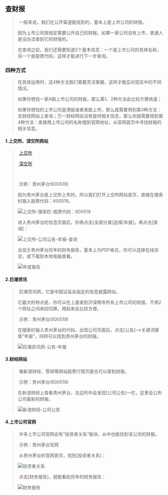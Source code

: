## 查财报

>   ​		一般来说，我们在公开渠道能找到的，基本上是上市公司的财报。
>
>   ​		因为上市公司按规定需要公开自己的财报。如果一家公司没有上市，普通人是没办法查到它的财报的。
>
>   ​		在查询之前，我们还需要知道2个基本信息：一个是上市公司的具体名称，另一个是股票代码，这样才能进行下一步查询。

### 四种方式

>   ​		在具体运用时，这4种方法我们需要灵活掌握，这样才能应对现实中的不同情况。
>
>   ​		如果你想找一家A股上市公司的财报，那么第1、2种方法会比较方便快速；
>
>   ​		如果你想找的上市公司是港股或者美股上市，那么就需要用到第3种方法：去财经网站上查询；万一财经网站没有提供相关信息，那么你就需要用到第4种方法：直接用上市公司的名称搜到官网地址，从官网首页中寻找财报的相关信息。

#### 1.上交所、深交所网站

>   ​		[上交所](http://www.sse.com.cn/)
>
>   ​		[深交所](http://www.szse.cn/) 
>
>   ​	
>
>   ​		示例：贵州茅台(600519)
>
>   ​		因为贵州茅台是上交所上市的，所以我们打开上交所网站首页，直接在搜索栏输入股票代码：600519。
>
>   ![上交所-搜索栏-股票代码：600519](https://i.loli.net/2020/11/28/PUJ1kgo76av8isA.png)
>
>   ​		进入贵州茅台的信息页面后，你再点击[全部分类]选择[年报]，再点击[查询]：
>
>   ![上交所-公司公告-年报-查询](https://i.loli.net/2020/11/28/umQcioO16vksEVD.png)
>
>   ​		会显示贵州茅台历年的财务报告，基本上为PDF格式，你可以选择在线浏览，或下载到本地电脑查看。
>
>   ![年度报告](https://i.loli.net/2020/11/28/izZdySVXGrl4Yfg.png)

#### 2.巨潮资讯

>   ​		巨潮资讯网，它是中国证监会指定的信息披露网站。
>
>   ​		它最大的特点是，你可以在上面查到沪深两市所有上市公司的财报，不用2个网址之间来回切换，用起来会比较方便。
>
>   
>
>   ​		示例：贵州茅台(600519)
>
>   ​		在搜索栏输入贵州茅台的代码，出现公司页面后，点击[公告]—>关键词搜索“年报”，同样可以找到贵州茅台的财报。
>
>   ![巨潮资讯网-公告-年报](https://i.loli.net/2020/11/28/1jiOKZrUuA5awgb.png)

#### 3.财经网站

>   ​		像新浪财经、雪球等网站股票行情页面也可以查到财报。
>
>   
>
>   ​		示例：贵州茅台(600519)
>
>   ​		在新浪财经上查看贵州茅台，左边列中会发现[公司公告]一栏，这里会公布公司最新的财报。
>
>   ![新浪财经-公司公告](https://i.loli.net/2020/11/28/BEfVWq6QPNUh4bD.jpg)

#### 4.上市公司官网

>   ​		许多上市公司官网会有“投资者关系”板块，从中也能找到该公司的财报。
>
>   
>
>   ​		示例：贵州茅台官网
>
>   ​		从贵州茅台的官网首页，找到[投资者关系]：		
>
>   ![投资者关系](https://i.loli.net/2020/11/28/yl57kH2B4JihW8T.jpg)
>
>   ​		点击[财务报告]，就能看到历年的财务报告：
>
>   ![财务报告](https://i.loli.net/2020/11/28/ywaRhUozqQDT7YW.jpg)